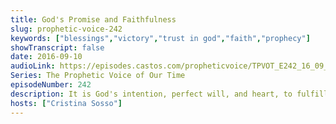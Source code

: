 ```yaml
---
title: God's Promise and Faithfulness
slug: prophetic-voice-242
keywords: ["blessings","victory","trust in god","faith","prophecy"]
showTranscript: false
date: 2016-09-10
audioLink: https://episodes.castos.com/propheticvoice/TPVOT_E242_16_09_10-11_God%27s_Promise_and_Faithfulness.mp3
Series: The Prophetic Voice of Our Time
episodeNumber: 242
description: It is God's intention, perfect will, and heart, to fulfill every plan that He has for your life.
hosts: ["Cristina Sosso"]
---
```

